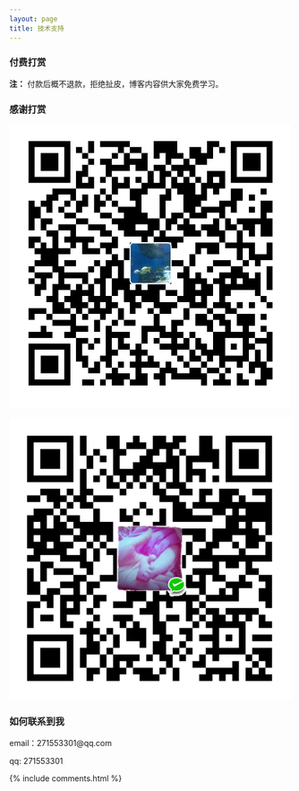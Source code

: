 ```yaml
---
layout: page
title: 技术支持 
---
```


<h3> 付费打赏 </h3>

**注：** 付款后概不退款，拒绝扯皮，博客内容供大家免费学习。

<h3> 感谢打赏 </h3> 

![](/images/payimg/alipayimg.jpg)

![](/images/payimg/weipayimg.jpg)

<h3> 如何联系到我 </h3>

<p> 
email：271553301@qq.com       
<p> 
qq: 271553301
<p> 

{% include comments.html %}

